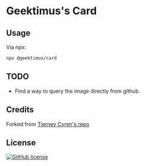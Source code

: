 # Geektimus's Card

## Usage

Via npx:

```bash
npx @geektimus/card
```

## TODO

- Find a way to query the image directly from github.

## Credits

Forked from [Tierney Cyren's repo][fork_src]

## License

[![GitHub license](https://img.shields.io/badge/license-MIT-blue.svg)][license]

[license]: LICENSE.md
[fork_src]: https://github.com/bnb/bitandbang
